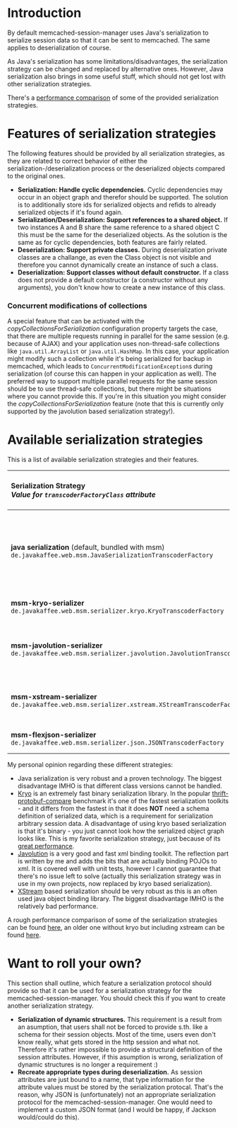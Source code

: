 # Introduction #
By default memcached-session-manager uses Java's serialization to serialize session data so that it can be sent to memcached. The same applies to deserialization of course.

As Java's serialization has some limitations/disadvantages, the serialization strategy can be changed and replaced by alternative ones. However, Java serialization also brings in some useful stuff, which should not get lost with other serialization strategies.

There's a [performance comparison](SerializationStrategyBenchmark.md) of some of the provided serialization strategies.


# Features of serialization strategies #
The following features should be provided by all serialization strategies, as they are related to correct behavior of either the serialization-/deserialization process or the deserialized objects compared to the original ones.

  * **Serialization: Handle cyclic dependencies.** Cyclic dependencies may occur in an object graph and therefor should be supported. The solution is to additionally store ids for serialized objects and refids to already serialized objects if it's found again.
  * **Serialization/Deserialization: Support references to a shared object.** If two instances A and B share the same reference to a shared object C this must be the same for the deserialized objects. As the solution is the same as for cyclic dependencies, both features are fairly related.
  * **Deserialization: Support private classes.** During deserialization private classes are a challange, as even the Class object is not visible and therefore you cannot dynamically create an instance of such a class.
  * **Deserialization: Support classes without default constructor.** If a class does not provide a default constructor (a constructor without any arguments), you don't know how to create a new instance of this class.

### Concurrent modifications of collections ###
A special feature that can be activated with the _copyCollectionsForSerialization_ configuration property targets the case, that there are multiple requests running in parallel for the same session (e.g. because of AJAX) and your application uses non-thread-safe collections like `java.util.ArrayList` or `java.util.HashMap`. In this case, your application might modify such a collection while it's being serialized for backup in memcached, which leads to `ConcurrentModificationException`s during serialization (of course this can happen in your application as well).
The preferred way to support multiple parallel requests for the same session should be to use thread-safe collections, but there might be situations where you cannot provide this. If you're in this situation you might consider the _copyCollectionsForSerialization_ feature (note that this is currently only supported by the javolution based serialization strategy!).

# Available serialization strategies #
This is a list of available serialization strategies and their features.

| **Serialization Strategy** <br /> _Value for `transcoderFactoryClass` attribute_ | **Requires**<br /> `java.io.Serializable`| **Cyclic**<br /> Dependencies| **Shared**<br /> objects| **Private classes** | **Classes without**<br /> default constructor| **Different class versions** | **Copy Collections**<br /> before <br /> serialization| **Custom**<br /> Converter| **Comment** |
|:---------------------------------------------------------------------------------|:-----------------------------------------|:-----------------------------|:------------------------|:--------------------|:---------------------------------------------|:-----------------------------|:------------------------------------------------------|:--------------------------|:------------|
| **java serialization** (default, bundled with msm) <br /> `de.javakaffee.web.msm.JavaSerializationTranscoderFactory` | Yes | Yes | Yes | Yes | Yes | No (Though, if the serialVersionUID is set to 1L, classes can be deserialized even if the new class version has new fields) | No | No |  |
| **msm-kryo-serializer** <br /> `de.javakaffee.web.msm.serializer.kryo.KryoTranscoderFactory` | No | Yes | Yes | Yes (for Sun JVMs) | Yes (for Sun JVMs) | No (not yet) | Yes | Yes (Converter must extend `KryoCustomization`, `SerializerFactory` or `UnregisteredClassHandler`) | Reflection based, [Kryo](http://code.google.com/p/kryo/) is used for binary serialization/deserialization |
| **msm-javolution-serializer** <br /> `de.javakaffee.web.msm.serializer.javolution.JavolutionTranscoderFactory` | No | Yes | Yes | Yes (for Sun JVMs) | Yes (for Sun JVMs) | Yes (During deserialization, fields that are not existing in a class are ignored) | Yes | Yes (Converter must extend [apidocs/javolution/xml/CustomXMLFormat.html CustomXMLFormat]) | Reflection based, [Javolution](http://javolution.org/) is used for actual xml encoding/decoding, it also does the object reference handling |
| **msm-xstream-serializer** <br /> `de.javakaffee.web.msm.serializer.xstream.XStreamTranscoderFactory` | No | Yes | Yes | Yes (see also [XStream FAQ](http://xstream.codehaus.org/faq.html#Compatibility_JVMs)) | Yes (see also [XStream FAQ](http://xstream.codehaus.org/faq.html#Compatibility_JVMs)) | Yes (see also [XStream FAQ](http://xstream.codehaus.org/faq.html#Serialization_newer_class_versions)) | No | No | [XStream](http://xstream.codehaus.org/) does all the work |
| **msm-flexjson-serializer** <br /> `de.javakaffee.web.msm.serializer.json.JSONTranscoderFactory` | No | Yes | Yes | Yes | No | No | No | No | [flexjson](http://flexjson.sourceforge.net/) is used for serialization. See also [#109](http://code.google.com/p/memcached-session-manager/issues/detail?id=109) |

My personal opinion regarding these different strategies:
  * Java serialization is very robust and a proven technology. The biggest disadvantage IMHO is that different class versions cannot be handled.
  * [Kryo](http://code.google.com/p/kryo/) is an extremely fast binary serialization library. In the popular [thrift-protobuf-compare](http://code.google.com/p/thrift-protobuf-compare/wiki/Benchmarking) benchmark it's one of the fastest serialization toolkits - and it differs from the fastest in that it does **NOT** need a schema definition of serialized data, which is a requirement for serialization arbitrary session data. A disadvantage of using kryo based serialization is that it's binary - you just cannot look how the serialized object graph looks like. This is my favorite serialization strategy, just because of its [great performance](SerializationStrategyBenchmark.md).
  * [Javolution](http://javolution.org/) is a very good and fast xml binding toolkit. The reflection part is written by me and adds the bits that are actually binding POJOs to xml. It is covered well with unit tests, however I cannot guarantee that there's no issue left to solve (actually this serialization strategy was in use in my own projects, now replaced by kryo based serialization).
  * [XStream](http://xstream.codehaus.org/) based serialization should be very robust as  this is an often used java object binding library. The biggest disadvantage IMHO is the relatively bad performance.

A rough performance comparison of some of the serialization strategies can be found [here](SerializationStrategyBenchmark.md), an older one without kryo but including xstream can be found [here](Performance.md).

# Want to roll your own? #
This section shall outline, which feature a serialization protocol should provide so that it can be used for a serialization strategy for the memcached-session-manager. You should check this if you want to create another serialization strategy.


  * **Serialization of dynamic structures.** This requirement is a result from an asumption, that users shall not be forced to provide s.th. like a schema for their session objects. Most of the time, users even don't know really, what gets stored in the http session and what not. Therefore it's rather impossible to provide a structural definition of the session attributes. However, if this asumption is wrong, serialization of dynamic structures is no longer a requirement :)
  * **Recreate appropriate types during deserialization.** As session attributes are just bound to a name, that type information for the attribute values must be stored by the serialization protocal. That's the reason, why JSON is (unfortunately) not an appropriate serialization protocol for the memcached-session-manager. One would need to implement a custom JSON format (and I would be happy, if Jackson would/could do this).